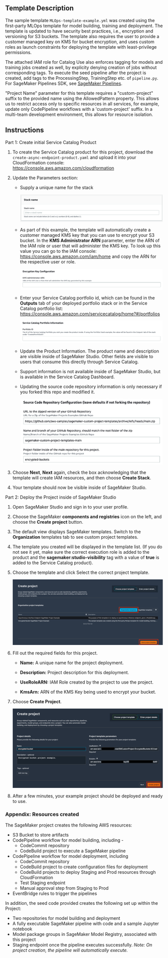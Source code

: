 ## Template Description

The sample template `MLOps-template-example.yml` was created using the first-party MLOps template for model building, training and deployment. The template is updated to have security best practices, i.e., encryption and versioning for S3 buckets. The template also requires the user to provide a customer managed key on KMS for bucket encryption, and uses custom roles as launch constraints for deploying the template with least-privilege permissions.

The attached IAM role for Catalog Use also enforces tagging for models and training jobs created as well, by explicity denying creation of jobs without corresponding tags. To execute the seed pipeline after the project is created, add tags to the ProcessingStep, TrainingStep etc. of `pipeline.py`. For SageMaker Pipelines SDK, see [SageMaker Pipelines](https://sagemaker.readthedocs.io/en/stable/workflows/pipelines/index.html).

"Project Name" parameter for this template requires a "custom-project" suffix to the provided name using the AllowedPattern property. This allows us to restrict access only to specific resources in all services, for example, update only CodePipeline workflows with a 'custom-project' suffix. In a multi-team development environment, this allows for resource isolation.

## Instructions

Part 1: Create initial Service Catalog Product

1. To create the Service Catalog product for this project, download the `create-async-endpoint-product.yaml` and upload it into your CloudFormation console: https://console.aws.amazon.com/cloudformation


2. Update the Parameters section:

    - Supply a unique name for the stack

        ![](images/encbucket-params-01.png)

    - As part of this example, the template will automatically create a customer managed KMS key that you can use to encrypt your S3 bucket. In the __KMS Administrator ARN__ parameter, enter the ARN of the IAM role or user that will administer the KMS key. To look up this value you can go to the IAM console: https://console.aws.amazon.com/iam/home and copy the ARN for the respective user or role.

        ![](images/encbucket-params-01a.png)

    - Enter your Service Catalog portfolio id, which can be found in the __Outputs__ tab of your deployed portfolio stack or in the Service Catalog portfolio list: https://console.aws.amazon.com/servicecatalog/home?#/portfolios

        ![](images/encbucket-params-02.png)

    - Update the Product Information. The product name and description are visible inside of SageMaker Studio. Other fields are visible to users that consume this directly through Service Catalog.

    - Support information is not available inside of SageMaker Studio, but is available in the Service Catalog Dashboard.

    - Updating the source code repository information is only necessary if you forked this repo and modified it.

        ![](images/encbucket-params-05.png)

3. Choose __Next__, __Next__ again, check the box acknowledging that the template will create IAM resources, and then choose __Create Stack__.

4. Your template should now be visible inside of SageMaker Studio.


Part 2: Deploy the Project inside of SageMaker Studio

1. Open SageMaker Studio and sign in to your user profile.

1. Choose the SageMaker __components and registries__ icon on the left, and choose the __Create project__ button.

1. The default view displays SageMaker templates. Switch to the __Organization__ templates tab to see custom project templates.

1. The template you created will be displayed in the template list. (If you do not see it yet, make sure the correct execution role is added to the product and the __sagemaker:studio-visibility__ tag with a value of __true__ is added to the Service Catalog product).

1. Choose the template and click Select the correct project template.

    ![](../images/sm-projects-listing.png)

6. Fill out the required fields for this project.

    - __Name:__ A unique name for the project deployment.

    - __Description:__ Project description for this deployment.

    - __UseRoleARN:__ IAM Role created by the project to use the project.

    - __KmsArn:__ ARN of the KMS Key being used to encrypt your bucket.

7. Choose __Create Project__.

    ![](images/encbucket-create-project.png)

8. After a few minutes, your example project should be deployed and ready to use.


### Appendix: Resources created

The SageMaker project creates the following AWS resources:
- S3 Bucket to store artifacts
- CodePipeline workflow for model building, including - 
    - CodeCommit repository
    - CodeBuild project to execute a SageMaker pipeline
- CodePipeline workflow for model deployment, including
    - CodeCommit repository
    - CodeBuild project to create configuration files for deployment
    - CodeBuild projects to deploy Staging and Prod resources through CloudFormation
    - Test Staging endpoint
    - Manual approval step from Staging to Prod
- EventBridge rules to trigger the pipelines

In addition, the seed code provided creates the following set up within the Project:
- Two repositories for model building and deployment
- A fully executable SageMaker pipeline with code and a sample Jupyter notebook
- Model package groups in SageMaker Model Registry, associated with this project
- Staging endpoint once the pipeline executes successfully. 
_Note: On project creation, the pipeline will automatically execute._
